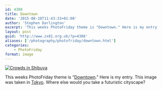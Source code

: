```yaml
---
id: 4308
title: Downtown
date: '2015-08-28T11:43:33+01:00'
author: 'Stephen Darlington'
excerpt: 'This weeks PhotoFriday theme is "Downtown." Here is my entry.'
layout: post
guid: 'http://www.zx81.org.uk/?p=4308'
aliases: ['/photography/photofriday/downtown.html']
categories:
    - PhotoFriday
format: image
---
```


[![Crowds in Shibuya](https://i0.wp.com/farm5.staticflickr.com/4106/5094341888_e3fbef6c81.jpg?resize=500%2C333&ssl=1)](https://www.flickr.com/photos/stephendarlington/5094341888/in/album-72157625067132661/ "Crowds in Shibuya")<script async="" charset="utf-8" src="//embedr.flickr.com/assets/client-code.js"></script>

This weeks PhotoFriday theme is “[Downtown](http://www.photofriday.com/challenge.php?id=1533).” Here is my entry. This image was taken in [Tokyo](http://www.zx81.org.uk/travel/japan-tokyo.html). Where else would you take a futuristic cityscape?